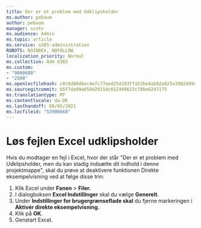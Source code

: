 ```yaml
---
title: Der er et problem med Udklipsholder
ms.author: pebaum
author: pebaum
manager: scotv
ms.audience: Admin
ms.topic: article
ms.service: o365-administration
ROBOTS: NOINDEX, NOFOLLOW
localization_priority: Normal
ms.collection: Adm_O365
ms.custom:
- "9000688"
- "2580"
ms.openlocfilehash: c8c6d80d6ec4efc77eed254103ffa52be4ab82a825a3902d490f7059708e76e8
ms.sourcegitcommit: b5f7da89a650d2915dc652449623c78be6247175
ms.translationtype: MT
ms.contentlocale: da-DK
ms.lasthandoff: 08/05/2021
ms.locfileid: "53908668"
---
```

# <a name="resolving-excel-clipboard-error"></a>Løs fejlen Excel udklipsholder

Hvis du modtager en fejl i Excel, hvor der står "Der er et problem med Udklipsholder, men du kan stadig indsætte dit indhold i denne projektmappe", skal du prøve at deaktivere funktionen Direkte eksempelvisning ved at følge disse trin:

1. Klik Excel under **Fanen**  >  **Filer.**
3. I dialogboksen **Excel Indstillinger** skal du vælge **Generelt**.
4. Under **Indstillinger for brugergrænseflade skal** du fjerne markeringen i **Aktivér direkte eksempelvisning.**
5. Klik på **OK**.
6. Genstart Excel.
